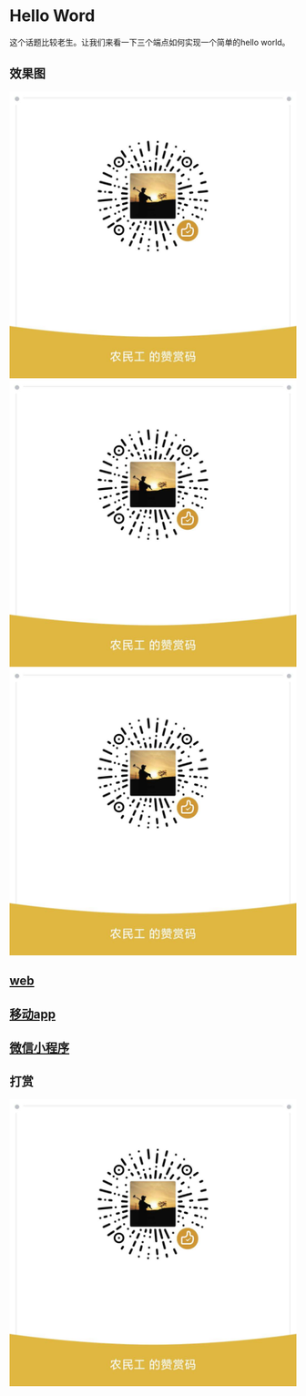 # Hello Word

这个话题比较老生。让我们来看一下三个端点如何实现一个简单的hello world。

## 效果图

![web](../images/dashang.jpg)
![mobile](../images/dashang.jpg)
![wx](../images/dashang.jpg)

## [web](../web/000001)

## [移动app](../mobile/000001)

## [微信小程序](../wx/000001)

## 打赏

![打赏](../images/dashang.jpg)
